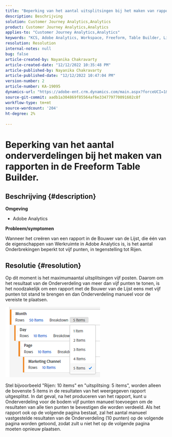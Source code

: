 ```yaml
---
title: "Beperking van het aantal uitsplitsingen bij het maken van rapporten in Freeform Table Builder."
description: Beschrijving
solution: Customer Journey Analytics,Analytics
product: Customer Journey Analytics,Analytics
applies-to: "Customer Journey Analytics,Analytics"
keywords: "KCS, Adobe Analytics, Workspace, Freeform, Table Builder, Limitation"
resolution: Resolution
internal-notes: null
bug: false
article-created-by: Nayanika Chakravarty
article-created-date: "12/12/2022 10:35:48 PM"
article-published-by: Nayanika Chakravarty
article-published-date: "12/12/2022 10:47:04 PM"
version-number: 2
article-number: KA-19095
dynamics-url: "https://adobe-ent.crm.dynamics.com/main.aspx?forceUCI=1&pagetype=entityrecord&etn=knowledgearticle&id=4315ac52-6d7a-ed11-81ac-6045bd006b25"
source-git-commit: aadb1a304869f85564af6e334779770091602c8f
workflow-type: tm+mt
source-wordcount: '204'
ht-degree: 2%

---
```


# Beperking van het aantal onderverdelingen bij het maken van rapporten in de Freeform Table Builder.

## Beschrijving {#description}


<b>Omgeving</b>

- Adobe Analytics

<b>Probleem/symptomen</b>

Wanneer het creëren van een rapport in de Bouwer van de Lijst, die één van de eigenschappen van Werkruimte in Adobe Analytics is, is het aantal Onderbrekingen beperkt tot vijf punten, in tegenstelling tot Rijen.


## Resolutie {#resolution}


Op dit moment is het maximumaantal uitsplitsingen vijf posten. Daarom om het resultaat van de Onderverdeling van meer dan vijf punten te tonen, is het noodzakelijk om een rapport met de Bouwer van de Lijst eens met vijf punten tot stand te brengen en dan Onderverdeling manueel voor de vereiste te plaatsen.

![](assets/936a2ca2-6ab5-ec11-983f-000d3a5d0e57.png)

Stel bijvoorbeeld &quot;Rijen: 10 items&quot; en &quot;uitsplitsing: 5 items&quot;, worden alleen de bovenste 5 items in de resultaten van het weergegeven rapport uitgesplitst. In dat geval, na het produceren van het rapport, kunt u Onderverdeling voor de bodem vijf punten manueel toevoegen om de resultaten van alle tien punten te bevestigen die worden verdeeld. Als het rapport ook op de volgende pagina bestaat, zal het aantal manueel vastgestelde resultaten van de Onderverdeling (10 punten) op de volgende pagina worden getoond, zodat zult u niet het op de volgende pagina moeten opnieuw plaatsen.
